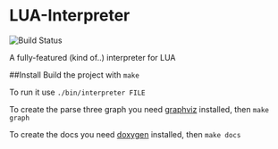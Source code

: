 # LUA-Interpreter
![Build Status](https://travis-ci.org/K1N62/LUA-Interpreter.svg?branch=master)

A fully-featured (kind of..) interpreter for LUA

##Install
Build the project with
`make`

To run it use
`./bin/interpreter FILE`

To create the parse three graph you need [graphviz](http://www.graphviz.org/) installed, then
`make graph`

To create the docs you need [doxygen](http://www.stack.nl/~dimitri/doxygen/) installed, then
`make docs`
